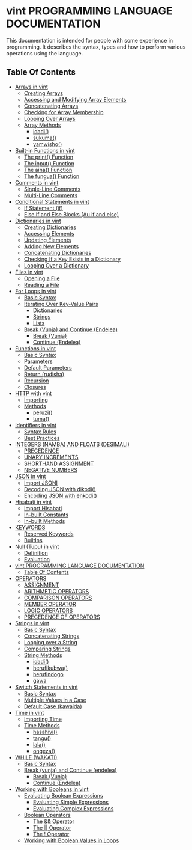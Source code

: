 # vint PROGRAMMING LANGUAGE DOCUMENTATION

This documentation is intended for people with some experience in programming. It describes the syntax, types and how to perform various operations using the language.

## Table Of Contents

- [Arrays in vint](arrays.md#arrays-in-vint)
    - [Creating Arrays](arrays.md#creating-arrays)
    - [Accessing and Modifying Array Elements](arrays.md#accessing-and-modifying-array-elements)
    - [Concatenating Arrays](arrays.md#concatenating-arrays)
    - [Checking for Array Membership](arrays.md#checking-for-array-membership)
    - [Looping Over Arrays](arrays.md#looping-over-arrays)
    - [Array Methods](arrays.md#array-methods)
        - [idadi()](arrays.md#idadi())
        - [sukuma()](arrays.md#sukuma())
        - [yamwisho()](arrays.md#yamwisho())
- [Built-in Functions in vint](builtins.md#built-in-functions-in-vint)
    - [The print() Function](builtins.md#the-print()-function)
    - [The input() Function](builtins.md#the-input()-function)
    - [The aina() Function](builtins.md#the-aina()-function)
    - [The fungua() Function](builtins.md#the-fungua()-function)
- [Comments in vint](comments.md#comments-in-vint)
    - [Single-Line Comments](comments.md#single-line-comments)
    - [Multi-Line Comments](comments.md#multi-line-comments)
- [Conditional Statements in vint](ifStatements.md#conditional-statements-in-vint)
    - [If Statement (if)](ifStatements.md#if-statement-(if))
    - [Else If and Else Blocks (Au if and else)](ifStatements.md#else-if-and-else-blocks-(au-if-and-else))
- [Dictionaries in vint](dictionaries.md#dictionaries-in-vint)
    - [Creating Dictionaries](dictionaries.md#creating-dictionaries)
    - [Accessing Elements](dictionaries.md#accessing-elements)
    - [Updating Elements](dictionaries.md#updating-elements)
    - [Adding New Elements](dictionaries.md#adding-new-elements)
    - [Concatenating Dictionaries](dictionaries.md#concatenating-dictionaries)
    - [Checking If a Key Exists in a Dictionary](dictionaries.md#checking-if-a-key-exists-in-a-dictionary)
    - [Looping Over a Dictionary](dictionaries.md#looping-over-a-dictionary)
- [Files in vint](files.md#files-in-vint)
    - [Opening a File](files.md#opening-a-file)
    - [Reading a File](files.md#reading-a-file)
- [For Loops in vint](for.md#for-loops-in-vint)
    - [Basic Syntax](for.md#basic-syntax)
    - [Iterating Over Key-Value Pairs](for.md#iterating-over-key-value-pairs)
        - [Dictionaries](for.md#dictionaries)
        - [Strings](for.md#strings)
        - [Lists](for.md#lists)
    - [Break (Vunja) and Continue (Endelea)](for.md#break-(vunja)-and-continue-(endelea))
        - [Break (Vunja)](for.md#break-(vunja))
        - [Continue (Endelea)](for.md#continue-(endelea))
- [Functions in vint](function.md#functions-in-vint)
    - [Basic Syntax](function.md#basic-syntax)
    - [Parameters](function.md#parameters)
    - [Default Parameters](function.md#default-parameters)
    - [Return (rudisha)](function.md#return-(rudisha))
    - [Recursion](function.md#recursion)
    - [Closures](function.md#closures)
- [HTTP with vint](net.md#http-with-vint)
    - [Importing](net.md#importing)
    - [Methods](net.md#methods)
        - [peruzi()](net.md#peruzi())
        - [tuma()](net.md#tuma())
- [Identifiers in vint](identifiers.md#identifiers-in-vint)
    - [Syntax Rules](identifiers.md#syntax-rules)
    - [Best Practices](identifiers.md#best-practices)
- [INTEGERS (NAMBA) AND FLOATS (DESIMALI)](numbers.md#integers-(namba)-and-floats-(desimali))
    - [PRECEDENCE](numbers.md#precedence)
    - [UNARY INCREMENTS](numbers.md#unary-increments)
    - [SHORTHAND ASSIGNMENT](numbers.md#shorthand-assignment)
    - [NEGATIVE NUMBERS](numbers.md#negative-numbers)
- [JSON in vint](json.md#json-in-vint)
    - [Import JSONI](json.md#import-jsoni)
    - [Decoding JSON with dikodi()](json.md#decoding-json-with-dikodi())
    - [Encoding JSON with enkodi()](json.md#encoding-json-with-enkodi())
- [Hisabati in vint](hisabati.md#module-hisabati)
    - [Import Hisabati](hisabati.md#usage)
    - [In-built Constants](hisabati.md#1-constants)
    - [In-built Methods](hisabati.md#2-methods)
- [KEYWORDS](keywords.md#keywords)
    - [Reserved Keywords](keywords.md#reserved-keywords)
    - [BuiltIns](keywords.md#builtins)
- [Null (Tupu) in vint](null.md#null-(tupu)-in-vint)
    - [Definition](null.md#definition)
    - [Evaluation](null.md#evaluation)
- [vint PROGRAMMING LANGUAGE DOCUMENTATION](README.md#vint-programming-language-documentation)
    - [Table Of Contents](README.md#table-of-contents)
- [OPERATORS](operators.md#operators)
    - [ASSIGNMENT](operators.md#assignment)
    - [ARITHMETIC OPERATORS](operators.md#arithmetic-operators)
    - [COMPARISON OPERATORS](operators.md#comparison-operators)
    - [MEMBER OPERATOR](operators.md#member-operator)
    - [LOGIC OPERATORS](operators.md#logic-operators)
    - [PRECEDENCE OF OPERATORS](operators.md#precedence-of-operators)
- [Strings in vint](strings.md#strings-in-vint)
    - [Basic Syntax](strings.md#basic-syntax)
    - [Concatenating Strings](strings.md#concatenating-strings)
    - [Looping over a String](strings.md#looping-over-a-string)
    - [Comparing Strings](strings.md#comparing-strings)
    - [String Methods](strings.md#string-methods)
        - [idadi()](strings.md#idadi())
        - [herufikubwa()](strings.md#herufikubwa())
        - [herufindogo](strings.md#herufindogo)
        - [gawa](strings.md#gawa)
- [Switch Statements in vint](switch.md#switch-statements-in-vint)
    - [Basic Syntax](switch.md#basic-syntax)
    - [Multiple Values in a Case](switch.md#multiple-values-in-a-case)
    - [Default Case (kawaida)](switch.md#default-case-(kawaida))
- [Time in vint](time.md#time-in-vint)
    - [Importing Time](time.md#importing-time)
    - [Time Methods](time.md#time-methods)
        - [hasahivi()](time.md#hasahivi())
        - [tangu()](time.md#tangu())
        - [lala()](time.md#lala())
        - [ongeza()](time.md#ongeza())
- [WHILE (WAKATI)](while.md#while-(wakati))
    - [Basic Syntax](while.md#basic-syntax)
    - [Break (vunja) and Continue (endelea)](while.md#break-(vunja)-and-continue-(endelea))
        - [Break (Vunja)](while.md#break-(vunja))
        - [Continue (Endelea)](while.md#continue-(endelea))
- [Working with Booleans in vint](bool.md#working-with-booleans-in-vint)
    - [Evaluating Boolean Expressions](bool.md#evaluating-boolean-expressions)
        - [Evaluating Simple Expressions](bool.md#evaluating-simple-expressions)
        - [Evaluating Complex Expressions](bool.md#evaluating-complex-expressions)
    - [Boolean Operators](bool.md#boolean-operators)
        - [The && Operator](bool.md#the-&&-operator)
        - [The || Operator](bool.md#the-||-operator)
        - [The ! Operator](bool.md#the-!-operator)
    - [Working with Boolean Values in Loops](bool.md#working-with-boolean-values-in-loops)
